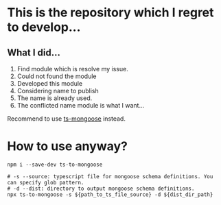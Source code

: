 # This is the repository which I regret to develop...

## What I did...
1. Find module which is resolve my issue.
2. Could not found the module
3. Developed this module
4. Considering name to publish
5. The name is already used.
6. The conflicted name module is what I want...

Recommend to use [ts-mongoose](https://www.npmjs.com/package/ts-mongoose) instead.

# How to use anyway?

```
npm i --save-dev ts-to-mongoose

# -s --source: typescript file for mongoose schema definitions. You can specify glob pattern.
# -d --dist: directory to output mongoose schema definitions.
npx ts-to-mongoose -s ${path_to_ts_file_source} -d ${dist_dir_path}
```

